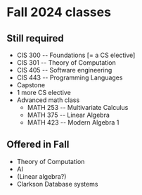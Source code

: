 # Fall 2024 classes

## Still required
- CIS 300 -- Foundations [= a CS elective]
- CIS 301 -- Theory of Computation
- CIS 405 -- Software engineering
- CIS 443 -- Programming Languages
- Capstone
- 1 more CS elective
- Advanced math class
  - MATH 253 -- Multivariate Calculus
  - MATH 375 -- Linear Algebra
  - MATH 423 -- Modern Algebra 1

## Offered in Fall
- Theory of Computation
- AI
- (Linear algebra?)
- Clarkson Database systems
